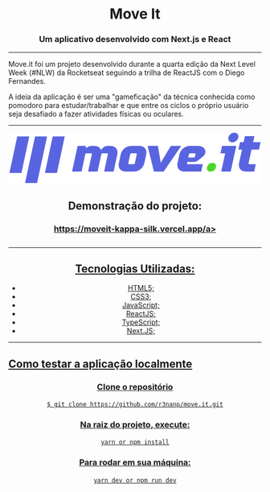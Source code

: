 

<div align="center">

# Move It

</div>

<div align="center">

### Um aplicativo desenvolvido com Next.js e React

</div>

---

<div align="left">

Move.it foi um projeto desenvolvido durante a quarta edição da Next Level Week (#NLW) da Rocketseat seguindo a trilha de ReactJS com o Diego Fernandes.

A ideia da aplicação é ser uma "gameficação" da técnica conhecida como pomodoro para estudar/trabalhar e que entre os ciclos o próprio usuário seja desafiado a fazer atividades físicas ou oculares.

</div>

---

<p align="center">
<img src="./public/logo-full.svg" />
</p>

<div align="center">
	<h2>Demonstração do projeto:</h2>
  <h3><a align="center" href="https://moveit-kappa-silk.vercel.app">https://moveit-kappa-silk.vercel.app/a><h3>
</div>


___

## Tecnologias Utilizadas:
- HTML5;
- CSS3;
- JavaScript;
- ReactJS;
- TypeScript;
- Next.JS;

---

<div align="left">

## Como testar a aplicação localmente

</div>


### Clone o repositório
```
$ git clone https://github.com/r3nanp/move.it.git
```

### Na raiz do projeto, execute:
```
yarn or npm install
```
### Para rodar em sua máquina:
```
yarn dev or npm run dev
```